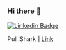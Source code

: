 ### Hi there 👋

[![Linkedin Badge](https://img.shields.io/badge/-Sanchit-0e76a8?style=flat&labelColor=0e76a8&logo=linkedin&logoColor=white)](https://www.linkedin.com/in/sanchit-anand-1570161b7/) 

Pull Shark | [Link](https://github.com/sanand34?achievement=pull-shark&tab=achievements)
